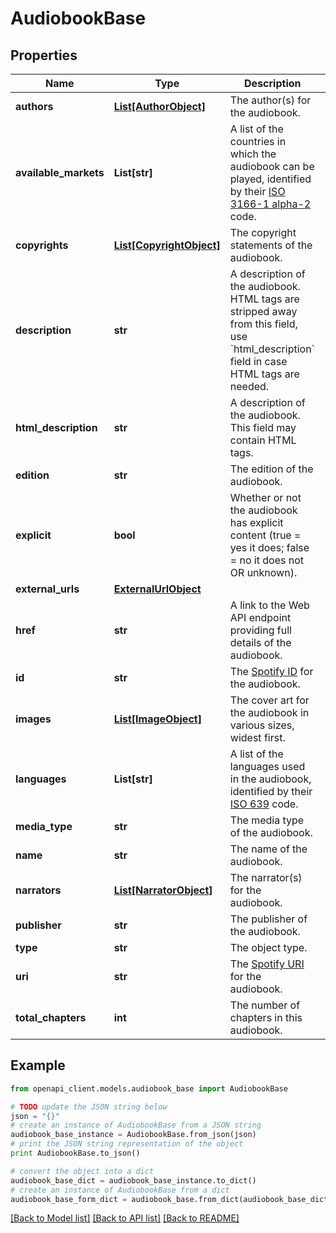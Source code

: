 # AudiobookBase


## Properties
Name | Type | Description | Notes
------------ | ------------- | ------------- | -------------
**authors** | [**List[AuthorObject]**](AuthorObject.md) | The author(s) for the audiobook.  | 
**available_markets** | **List[str]** | A list of the countries in which the audiobook can be played, identified by their [ISO 3166-1 alpha-2](http://en.wikipedia.org/wiki/ISO_3166-1_alpha-2) code.  | 
**copyrights** | [**List[CopyrightObject]**](CopyrightObject.md) | The copyright statements of the audiobook.  | 
**description** | **str** | A description of the audiobook. HTML tags are stripped away from this field, use &#x60;html_description&#x60; field in case HTML tags are needed.  | 
**html_description** | **str** | A description of the audiobook. This field may contain HTML tags.  | 
**edition** | **str** | The edition of the audiobook.  | [optional] 
**explicit** | **bool** | Whether or not the audiobook has explicit content (true &#x3D; yes it does; false &#x3D; no it does not OR unknown).  | 
**external_urls** | [**ExternalUrlObject**](ExternalUrlObject.md) |  | 
**href** | **str** | A link to the Web API endpoint providing full details of the audiobook.  | 
**id** | **str** | The [Spotify ID](/documentation/web-api/concepts/spotify-uris-ids) for the audiobook.  | 
**images** | [**List[ImageObject]**](ImageObject.md) | The cover art for the audiobook in various sizes, widest first.  | 
**languages** | **List[str]** | A list of the languages used in the audiobook, identified by their [ISO 639](https://en.wikipedia.org/wiki/ISO_639) code.  | 
**media_type** | **str** | The media type of the audiobook.  | 
**name** | **str** | The name of the audiobook.  | 
**narrators** | [**List[NarratorObject]**](NarratorObject.md) | The narrator(s) for the audiobook.  | 
**publisher** | **str** | The publisher of the audiobook.  | 
**type** | **str** | The object type.  | 
**uri** | **str** | The [Spotify URI](/documentation/web-api/concepts/spotify-uris-ids) for the audiobook.  | 
**total_chapters** | **int** | The number of chapters in this audiobook.  | 

## Example

```python
from openapi_client.models.audiobook_base import AudiobookBase

# TODO update the JSON string below
json = "{}"
# create an instance of AudiobookBase from a JSON string
audiobook_base_instance = AudiobookBase.from_json(json)
# print the JSON string representation of the object
print AudiobookBase.to_json()

# convert the object into a dict
audiobook_base_dict = audiobook_base_instance.to_dict()
# create an instance of AudiobookBase from a dict
audiobook_base_form_dict = audiobook_base.from_dict(audiobook_base_dict)
```
[[Back to Model list]](../README.md#documentation-for-models) [[Back to API list]](../README.md#documentation-for-api-endpoints) [[Back to README]](../README.md)



